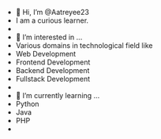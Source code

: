 - 👋 Hi, I’m @Aatreyee23
- I am a curious learner.
-
- 👀 I’m interested in ...
- Various domains in technological field like
- Web Development
-   Frontend Development
-   Backend Development
-   Fullstack Development
-   
- 🌱 I’m currently learning ...
- Python
- Java
- PHP
- 
<!---
Aatreyee23/Aatreyee23 is a ✨ special ✨ repository because its `README.md` (this file) appears on your GitHub profile.
You can click the Preview link to take a look at your changes.
--->
